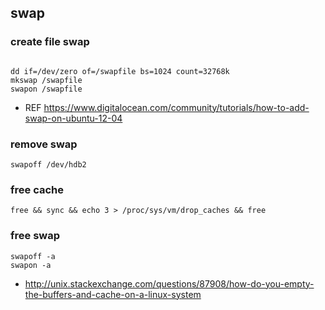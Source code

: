 ## swap 

### create file swap
```

dd if=/dev/zero of=/swapfile bs=1024 count=32768k
mkswap /swapfile
swapon /swapfile

```

* REF <https://www.digitalocean.com/community/tutorials/how-to-add-swap-on-ubuntu-12-04>


### remove swap

```
swapoff /dev/hdb2

```


### free cache

```
free && sync && echo 3 > /proc/sys/vm/drop_caches && free

```

### free swap

```
swapoff -a
swapon -a

```


* <http://unix.stackexchange.com/questions/87908/how-do-you-empty-the-buffers-and-cache-on-a-linux-system>
